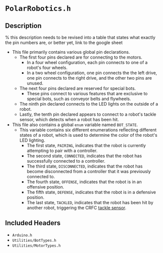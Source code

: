 # `PolarRobotics.h`
## Description
% this description needs to be revised into a table that states what exactly the pin numbers are, or better yet, link to the google sheet
- This file primarily contains various global pin declarations. 
	- The first four pins declared are for connecting to the motors. 
		- In a four wheel configuration, each pin connects to one of a robot's four wheels. 
		- In a two wheel configuration, one pin connects the the left drive, one pin connects to the right drive, and the other two pins are unused. 
	- The next four pins declared are reserved for special bots. 
		- These pins connect to various features that are exclusive to special bots, such as conveyor belts and flywheels. 
	- The ninth pin declared connects to the LED lights on the outside of a robot. 
	- Lastly, the tenth pin declared appears to connect to a robot's tackle sensor, which detects when a robot has been hit.
- This file also contains a global `enum` variable named `BOT_STATE`. 
	- This variable contains six different enumerations reflecting different states of a robot, which is used to determine the color of the robot's LED lighting. 
		- The first state, `PAIRING`, indicates that the robot is currently attempting to pair with a controller. 
		- The second state, `CONNECTED`, indicates that the robot has successfully connected to a controller. 
		- The third state, `DISCONNECTED`, indicates that the robot has become disconnected from a controller that it was previously connected to. 
		- The fourth state, `OFFENSE`, indicates that the robot is in an offensive position. 
		- The fifth state, `DEFENSE`, indicates that the robot is in a defensive position. 
		- The last state, `TACKLED`, indicates that the robot has been hit by another robot, triggering the CRFC [tackle sensor](../hardware/tackle_sensor_rev4).

## Included Headers
- `Arduino.h`
- `Utilities/BotTypes.h`
- `Utilities/MotorTypes.h`